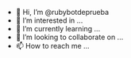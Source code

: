 - 👋 Hi, I’m @rubybotdeprueba
- 👀 I’m interested in ...
- 🌱 I’m currently learning ...
- 💞️ I’m looking to collaborate on ...
- 📫 How to reach me ...

<!---
rubybotdeprueba/rubybotdeprueba is a ✨ special ✨ repository because its `README.md` (this file) appears on your GitHub profile.
You can click the Preview link to take a look at your changes.
--->
